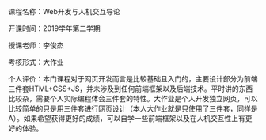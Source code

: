 课程名称：Web开发与人机交互导论

开课时间：2019学年第二学期

授课老师：李俊杰

考核形式：大作业

个人评价：本门课程对于网页开发而言是比较基础且入门的，主要设计部分为前端三件套HTML+CSS+JS，并未涉及到任何前端框架以及后端技术。平时讲的东西比较杂，需要个人实际编程体会三件套的特性。大作业是个人开发独立网页，可以比较简单的只是用三件套进行网页设计（本人大作业就是只使用了三件套，同样是A）。如果希望获得更好的成绩，可以自学一些前端框架以及在人机交互性上有更好的体验。